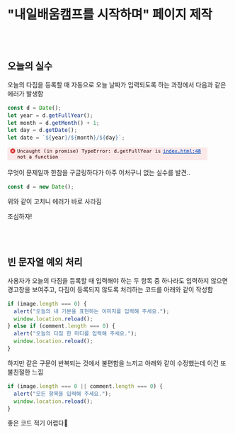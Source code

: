 # "내일배움캠프를 시작하며" 페이지 제작

<br>
<br>

## 오늘의 실수

오늘의 다짐을 등록할 때 자동으로 오늘 날짜가 입력되도록 하는 과정에서
다음과 같은 에러가 발생함

```js
const d = Date();
let year = d.getFullYear();
let month = d.getMonth() + 1;
let day = d.getDate();
let date = `${year}/${month}/${day}`;
```

![에러 이미지](img/20240418.png)

무엇이 문제일까 한참을 구글링하다가 아주 어처구니 없는 실수를 발견..

```js
const d = new Date();
```

위와 같이 고치니 에러가 바로 사라짐

조심하자!

<br>
<br>

## 빈 문자열 예외 처리

사용자가 오늘의 다짐을 등록할 때 입력해야 하는 두 항목 중 하나라도 입력하지 않으면 경고창을 보여주고, 다짐이 등록되지 않도록 처리하는 코드를 아래와 같이 작성함

```js
if (image.length === 0) {
  alert("오늘의 내 기분을 표현하는 이미지를 입력해 주세요.");
  window.location.reload();
} else if (comment.length === 0) {
  alert("오늘의 다짐 한 마디를 입력해 주세요.");
  window.location.reload();
}
```

하지만 같은 구문이 반복되는 것에서 불편함을 느끼고 아래와 같이 수정했는데 이건 또 불친절한 느낌

```js
if (image.length === 0 || comment.length === 0) {
  alert("모든 항목을 입력해 주세요.");
  window.location.reload();
}
```

좋은 코드 적기 어렵다🥲
